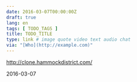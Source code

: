 ```yaml
---
date: 2016-03-07T00:00:00Z
draft: true
lang: en
tags: [ TODO_TAGS ]
title: TODO_TITLE
type: link # image quote video text audio chat
via: "[Who](http://example.com)"
---
```


<http://clone.hammockdistrict.com/>

2016-03-07



